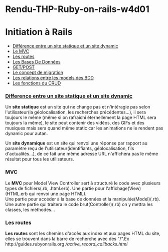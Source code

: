 
# Rendu-THP-Ruby-on-rails-w4d01

<h1>Initiation à Rails</h1>

<ul>
	<li><a href="https://github.com/sebbai/Rendu-THP-Ruby-on-rails-w4d01/new/master?readme=1#site-statique-et-site-dynamic"> Différence entre un site statique et un site dynamic</a></li>
	<li><a href="https://github.com/sebbai/Rendu-THP-Ruby-on-rails-w4d01/new/master?readme=1">Le MVC</a></li>
	<li><a href="https://github.com/sebbai/Rendu-THP-Ruby-on-rails-w4d01/new/master?readme=1">Les routes</a></li>
	<li><a href="https://github.com/sebbai/Rendu-THP-Ruby-on-rails-w4d01/new/master?readme=1">Les Bases De Données</a></li>
	<li><a href="https://github.com/sebbai/Rendu-THP-Ruby-on-rails-w4d01/new/master?readme=1">GET/POST</a></li>
	<li><a href="https://github.com/sebbai/Rendu-THP-Ruby-on-rails-w4d01/new/master?readme=1">Le concept de migration</a></li>
	<li><a href="https://github.com/sebbai/Rendu-THP-Ruby-on-rails-w4d01/new/master?readme=1">Les relations entre les models des BDD</a></li>
	<li><a href="https://github.com/sebbai/Rendu-THP-Ruby-on-rails-w4d01/new/master?readme=1">Les fonctions du CRUD</a></li>
</ul>
<h3><a href="#site-statique-et-site-dynamic">Difference entre un site statique et un site dynamic</a></h3>
<p>Un <strong>site statique</strong> est un site qui ne change pas et n'intéragie pas selon l'utilisateur(la géolocalisation, les recherches précédentes...), il sera toujours le même (même si on rafraichi éternellement la page HTML sera toujours la même), le site peut contenir des vidéos, des GIFs et des musiques mais sera quand même static car les animations ne le  rendent pas dynamic pour autan.</p>
<p>Un <strong>site dynamique</strong> est un site qui renvoi une réponse par rapport au paramètre reçu de l'utilisateur(identifiants, géolocalisation, fils d'actualités...), de ce fait une même adresse URL n'affichera pas le même résultat pour tous les utilisateurs.<br></p>

<h3>MVC</h3>
<p>Le <strong>MVC</strong> pour Model View Controller sert à structuré le code avec plusieurs types de fichiers(.rb, .html.erb). Une partie pour l'affichage(View)(HTML.erb qui renvoi une page HTML).<br>Une partie pour accéder à la base de données et la manipulée(Model)(.rb).<br>
Une autre partie qui traitera le code brut(Controller)(.rb) on y mettra les classes, les méthodes...<br></p>

<h3>Les routes</h3>
<p><strong>Les routes</strong> sont les chemins d'accès aux index et aux pages HTML du site, elles se trouvent dans la barre de recherche avec des "/".Ex http://guides.rubyonrails.org <em>/active_record_callbacks.html</em></p>
